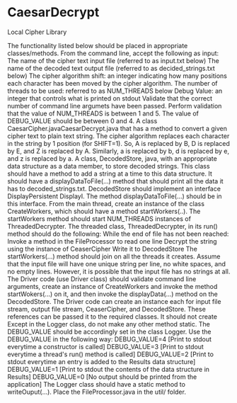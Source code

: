 # CaesarDecrypt

Local Cipher Library

The functionality listed below should be placed in appropriate classes/methods.
From the command line, accept the following as input:
The name of the cipher text input file (referred to as input.txt below)
The name of the decoded text output file (referred to as decided_strings.txt below)
The cipher algorithm shift: an integer indicating how many positions each character has been moved by the cipher algorithm.
The number of threads to be used: referred to as NUM_THREADS below
Debug Value: an integer that controls what is printed on stdout
Validate that the correct number of command line argumets have been passed.
Perform validation that the value of NUM_THREADS is between 1 and 5.
The value of DEBUG_VALUE should be between 0 and 4.
A class CaesarCipher.javaCaesarDecrypt.java that has a method to convert a given cipher text to plain text string. The cipher algorithm replaces each character in the string by 1 position (for SHIFT=1). So, A is replaced by B, D is replaced by E, and Z is replaced by A. Similarly, a is replaced by b, d is replaced by e, and z is replaced by a.
A class, DecodedStore, java, with an appropriate data structure as a data member, to store decoded strings. This class should have a method to add a string at a time to this data structure. It should have a displayDataToFile(...) method that should print all the data it has to decoded_strings.txt.
DecodedStore should implement an interface DisplayPersistent DisplayI. The method displayDataToFile(...) should be in this interface.
From the main thread, create an instance of the class CreateWorkers, which should have a method startWorkers(..). The startWorkers method should start NUM_THREADS instances of ThreadedDecrypter. The threaded class, ThreadedDecrypter, in its run() method should do the following:
While the end of file has not been reached:
Invoke a method in the FileProcessor to read one line
Decrypt the string using the instance of CeaserCipher
Write it to DecodedStore
The startWorkers(...) method should join on all the threads it creates.
Assume that the input file will have one unique string per line, no white spaces, and no empty lines. However, it is possible that the input file has no strings at all.
The Driver code (use Driver class) should validate command line arguments, create an instance of CreateWorkers and invoke the method startWokers(...) on it, and then invoke the displayData(...) method on the DecodedStore.
The Driver code can create an instance each for input file stream, output file stream, CeaserCipher, and DecodedStore. These references can be passed it to the required classes. It should not create
Except in the Logger class, do not make any other method static.
The DEBUG_VALUE should be accordingly set in the class Logger. Use the DEBUG_VALUE in the following way:
DEBUG_VALUE=4 [Print to stdout everytime a constructor is called]
DEBUG_VALUE=3 [Print to stdout everytime a thread's run() method is called]
DEBUG_VALUE=2 [Print to stdout everytime an entry is added to the Results data structure]
DEBUG_VALUE=1 [Print to stdout the contents of the data structure in Results]
DEBUG_VALUE=0 [No output should be printed from the application]
The Logger class should have a static method to writeOuput(...).
Place the FileProcessor.java in the util/ folder.
